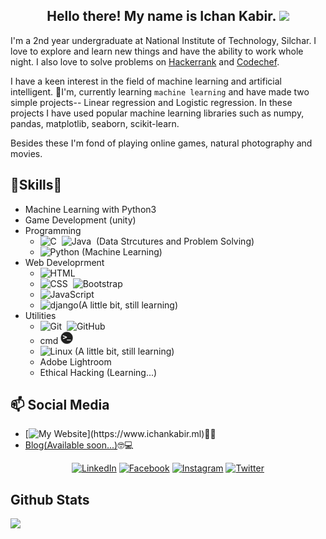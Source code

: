 <h2 align="center">Hello there! My name is Ichan Kabir. <img src="https://raw.githubusercontent.com/MartinHeinz/MartinHeinz/master/wave.gif" width="30px"></h2>

<!--
<div align="center" width="50">

<img src="https://i.imgur.com/dTYwdG1.gif" alt="Welcome!" width="300"/>

</div>

<div align="center">
    
-->

I'm a 2nd year undergraduate at National Institute of Technology, Silchar. I love to explore and learn new things and have the ability to work whole night. I also love to solve  problems on [Hackerrank](https://hackerrank.com/ikabir/) and [Codechef](https://www.codechef.com/users/mrwizard/).


I have a keen  interest in the field of machine learning and artificial intelligent. 🌱I'm, currently learning `machine learning` and have made two simple projects-- Linear regression and Logistic regression. In these projects I have used popular machine learning libraries such as numpy, pandas, matplotlib, seaborn, scikit-learn.

Besides these I'm fond of playing online games, natural photography and movies.

## 🎉Skills🎉
- Machine Learning with Python3
- Game Development (unity)
- Programming
    - ![C](https://img.shields.io/badge/-C-333333?style=flat&logo=C&logoColor=A8B9CC)&nbsp; ![Java](https://img.shields.io/badge/-Java-333333?style=flat&logo=Java&logoColor=FFA518)&nbsp; (Data Strcutures and Problem Solving)
    - ![Python](https://img.shields.io/badge/-Python-333333?style=flat&logo=python)&nbsp;(Machine Learning)
- Web Developrment
    - ![HTML](https://img.shields.io/badge/-HTML-333333?style=flat&logo=HTML5)&nbsp;
    - ![CSS](https://img.shields.io/badge/-CSS-333333?style=flat&logo=CSS3&logoColor=1572B6)&nbsp; ![Bootstrap](https://img.shields.io/badge/-Bootstrap-333333?style=flat&logo=bootstrap&logoColor=563D7C)
    - ![JavaScript](https://img.shields.io/badge/-JavaScript-333333?style=flat&logo=javascript)&nbsp;
    - <img src="https://devicons.github.io/devicon/devicon.git/icons/django/django-original.svg" alt="django" width="40" height="40"/>(A little bit, still learning)
- Utilities
    - ![Git](https://img.shields.io/badge/-Git-333333?style=flat&logo=git)&nbsp; ![GitHub](https://img.shields.io/badge/-GitHub-333333?style=flat&logo=github)&nbsp;
    - cmd  <img src="https://raw.githubusercontent.com/github/explore/80688e429a7d4ef2fca1e82350fe8e3517d3494d/topics/terminal/terminal.png" height="20">
    - ![Linux](https://img.shields.io/badge/-Linux-fff?&logo=linux&logoColor=000) (A little bit, still learning)
    - Adobe Lightroom
    - Ethical Hacking (Learning...)
## 📫 Social Media
- [![My Website](https://img.shields.io/badge/-🧬%20My%20Website-fff?)](https://www.ichankabir.ml)🔗🔗
- <a href="#">Blog(Available soon...)</a>🤓💻
<p align="center">
	<a href="https://www.linkedin.com/in/ikabir/"><img src="https://img.icons8.com/bubbles/50/000000/linkedin.png" alt="LinkedIn"/></a>
	<a href="https://www.facebook.com/ikabir21/"><img src="https://img.icons8.com/bubbles/50/000000/facebook-new.png" alt="Facebook"/></a>
	<a href="https://www.instagram.com/i.k.a.b.i.r/"><img src="https://img.icons8.com/bubbles/50/000000/instagram.png" alt="Instagram"/></a>
	<a href="https://twitter.com/ikabir_21"><img src="https://img.icons8.com/bubbles/50/000000/twitter.png" alt="Twitter"/></a>
</p>

<!--
**ikabir21/ikabir21** is a ✨ _special_ ✨ repository because its `README.md` (this file) appears on your GitHub profile.

Here are some ideas to get you started:

- 🔭 I’m currently working on ...
- 🌱 I’m currently learning ...
- 👯 I’m looking to collaborate on ...
- 🤔 I’m looking for help with ...
- 💬 Ask me about ...
- 📫 How to reach me: ...
- 😄 Pronouns: ...
- ⚡ Fun fact: ...
-->
## Github Stats
<!-- ![Kabir's Github Stats](https://github-readme-stats.vercel.app/api?username=ikabir21&show_icons=true&theme=radical) -->
<img height="137.3px" src="https://github-readme-stats.vercel.app/api/top-langs/?username=ikabir21&hide=html&hide_title=true&hide_border=true&layout=compact&langs_count=7&exclude_repo=comp426&text_color=000&icon_color=fff&bg_color=0,52fa5a,4dfcff,c64dff&theme=graywhite" />

